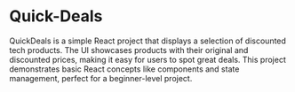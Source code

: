 # Quick-Deals
QuickDeals is a simple React project that displays a selection of discounted tech products. The UI showcases products with their original and discounted prices, making it easy for users to spot great deals. This project demonstrates basic React concepts like components and state management, perfect for a beginner-level project.
